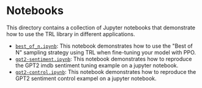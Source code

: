 # Notebooks

This directory contains a collection of Jupyter notebooks that demonstrate how to use the TRL library in different applications.

- [`best_of_n.ipynb`](https://github.com/lvwerra/trl/tree/main/examples/notebooks/best_of_n.ipynb): This notebook demonstrates how to use the "Best of N" sampling strategy using TRL when fine-tuning your model with PPO.
- [`gpt2-sentiment.ipynb`](https://github.com/lvwerra/trl/tree/main/examples/notebooks/gpt2-sentiment.ipynb): This notebook demonstrates how to reproduce the GPT2 imdb sentiment tuning example on a jupyter notebook.
- [`gpt2-control.ipynb`](https://github.com/lvwerra/trl/tree/main/examples/notebooks/gpt2-control.ipynb): This notebook demonstrates how to reproduce the GPT2 sentiment control exampel on a jupyter notebook.